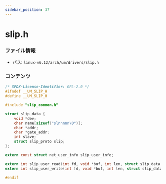 ```yaml
---
sidebar_position: 37
---
```

# slip.h

### ファイル情報

- パス: `linux-v6.12/arch/um/drivers/slip.h`

### コンテンツ

```h
/* SPDX-License-Identifier: GPL-2.0 */
#ifndef __UM_SLIP_H
#define __UM_SLIP_H

#include "slip_common.h"

struct slip_data {
	void *dev;
	char name[sizeof("slnnnnn\0")];
	char *addr;
	char *gate_addr;
	int slave;
	struct slip_proto slip;
};

extern const struct net_user_info slip_user_info;

extern int slip_user_read(int fd, void *buf, int len, struct slip_data *pri);
extern int slip_user_write(int fd, void *buf, int len, struct slip_data *pri);

#endif

```
